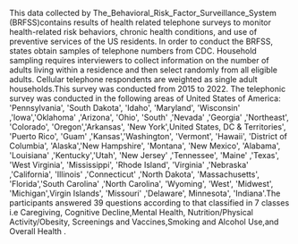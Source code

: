 This data collected by The_Behavioral_Risk_Factor_Surveillance_System (BRFSS)contains results of health related telephone surveys to monitor health-related risk behaviors,
chronic health conditions, and use of preventive services of the US residents. In order to conduct the BRFSS, states obtain samples of telephone numbers from CDC.
Household sampling requires interviewers to collect information on the number of adults living within a residence and then select randomly from all eligible adults. Cellular telephone
respondents are weighted as single adult households.This survey was conducted from 2015 to 2022.
The telephonic survey was conducted in the following areas of United States of America:
'Pennsylvania', 'South Dakota', 'Idaho', 'Maryland', 'Wisconsin' ,'Iowa','Oklahoma' ,'Arizona', 'Ohio', 'South' ,'Nevada' ,'Georgia' ,'Northeast', 'Colorado', 'Oregon','Arkansas',
'New York',United States, DC & Territories', 'Puerto Rico', 'Guam' ,'Kansas','Washington', 'Vermont', 'Hawaii', 'District of Columbia', 'Alaska','New Hampshire', 'Montana', 'New Mexico',
'Alabama', 'Louisiana' ,'Kentucky','Utah', 'New Jersey' ,'Tennessee', 'Maine' ,'Texas', 'West Virginia', 'Mississippi', 'Rhode Island', 'Virginia' ,'Nebraska' ,'California', 
'Illinois' ,'Connecticut' ,'North Dakota', 'Massachusetts', 'Florida','South Carolina' ,'North Carolina', 'Wyoming', 'West', 'Midwest', 'Michigan',Virgin Islands', 
'Missouri' ,'Delaware', Minnesota', 'Indiana'.The participants answered 39 questions according to that classified in 7 classes i.e Caregiving,
 Cognitive Decline,Mental Health,	Nutrition/Physical Activity/Obesity, Screenings and Vaccines,Smoking and Alcohol Use,and Overall Health	.
